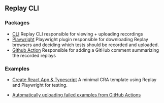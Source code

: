 ## Replay CLI

### Packages

- [CLI](./packages/replay-cli/README.md) Replay CLI responsible for viewing + uploading recordings
- [Playwright](./packages/playwright/README.md) Playwright plugin responsible for downloading Replay browsers and deciding which tests should be recorded and uploaded.
- [Github Action](./packages/github-action/README.md) Responsible for adding a GitHub comment summarizing the recorded replays

### Examples

- [Create React App & Typescript](./examples/create-react-app-typescript/README.md) A minimal CRA template using Replay and Playwright for testing.

- [Automatically uploading failed examples from GitHub Actions](./examples/)
